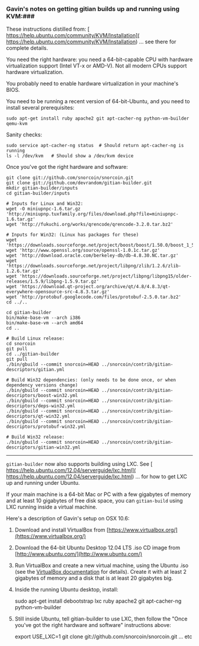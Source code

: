 ### Gavin's notes on getting gitian builds up and running using KVM:###

These instructions distilled from:
[  https://help.ubuntu.com/community/KVM/Installation](  https://help.ubuntu.com/community/KVM/Installation)
... see there for complete details.

You need the right hardware: you need a 64-bit-capable CPU with hardware virtualization support (Intel VT-x or AMD-V). Not all modern CPUs support hardware virtualization.

You probably need to enable hardware virtualization in your machine's BIOS.

You need to be running a recent version of 64-bit-Ubuntu, and you need to install several prerequisites:

	sudo apt-get install ruby apache2 git apt-cacher-ng python-vm-builder qemu-kvm

Sanity checks:

	sudo service apt-cacher-ng status  # Should return apt-cacher-ng is running
	ls -l /dev/kvm   # Should show a /dev/kvm device


Once you've got the right hardware and software:

    git clone git://github.com/snorcoin/snorcoin.git
    git clone git://github.com/devrandom/gitian-builder.git
    mkdir gitian-builder/inputs
    cd gitian-builder/inputs

    # Inputs for Linux and Win32:
    wget -O miniupnpc-1.6.tar.gz 'http://miniupnp.tuxfamily.org/files/download.php?file=miniupnpc-1.6.tar.gz'
    wget 'http://fukuchi.org/works/qrencode/qrencode-3.2.0.tar.bz2'
    
	# Inputs for Win32: (Linux has packages for these)
    wget 'https://downloads.sourceforge.net/project/boost/boost/1.50.0/boost_1_50_0.tar.bz2'
    wget 'http://www.openssl.org/source/openssl-1.0.1c.tar.gz'
    wget 'http://download.oracle.com/berkeley-db/db-4.8.30.NC.tar.gz'
    wget 'https://downloads.sourceforge.net/project/libpng/zlib/1.2.6/zlib-1.2.6.tar.gz'
    wget 'https://downloads.sourceforge.net/project/libpng/libpng15/older-releases/1.5.9/libpng-1.5.9.tar.gz'
    wget 'https://download.qt-project.org/archive/qt/4.8/4.8.3/qt-everywhere-opensource-src-4.8.3.tar.gz'
    wget 'http://protobuf.googlecode.com/files/protobuf-2.5.0.tar.bz2'
    cd ../..

    cd gitian-builder
    bin/make-base-vm --arch i386
    bin/make-base-vm --arch amd64
    cd ..

    # Build Linux release:
    cd snorcoin
    git pull
    cd ../gitian-builder
    git pull
    ./bin/gbuild --commit snorcoin=HEAD ../snorcoin/contrib/gitian-descriptors/gitian.yml

    # Build Win32 dependencies: (only needs to be done once, or when dependency versions change)
    ./bin/gbuild --commit snorcoin=HEAD ../snorcoin/contrib/gitian-descriptors/boost-win32.yml
    ./bin/gbuild --commit snorcoin=HEAD ../snorcoin/contrib/gitian-descriptors/deps-win32.yml
    ./bin/gbuild --commit snorcoin=HEAD ../snorcoin/contrib/gitian-descriptors/qt-win32.yml
    ./bin/gbuild --commit snorcoin=HEAD ../snorcoin/contrib/gitian-descriptors/protobuf-win32.yml

    # Build Win32 release:
    ./bin/gbuild --commit snorcoin=HEAD ../snorcoin/contrib/gitian-descriptors/gitian-win32.yml

---------------------

`gitian-builder` now also supports building using LXC. See
[  https://help.ubuntu.com/12.04/serverguide/lxc.html](  https://help.ubuntu.com/12.04/serverguide/lxc.html)
... for how to get LXC up and running under Ubuntu.

If your main machine is a 64-bit Mac or PC with a few gigabytes of memory
and at least 10 gigabytes of free disk space, you can `gitian-build` using
LXC running inside a virtual machine.

Here's a description of Gavin's setup on OSX 10.6:

1. Download and install VirtualBox from [https://www.virtualbox.org/](https://www.virtualbox.org/)

2. Download the 64-bit Ubuntu Desktop 12.04 LTS .iso CD image from
   [http://www.ubuntu.com/](http://www.ubuntu.com/)

3. Run VirtualBox and create a new virtual machine, using the Ubuntu .iso (see the [VirtualBox documentation](https://www.virtualbox.org/wiki/Documentation) for details). Create it with at least 2 gigabytes of memory and a disk that is at least 20 gigabytes big.

4. Inside the running Ubuntu desktop, install:

	sudo apt-get install debootstrap lxc ruby apache2 git apt-cacher-ng python-vm-builder

5. Still inside Ubuntu, tell gitian-builder to use LXC, then follow the "Once you've got the right hardware and software" instructions above:

	export USE_LXC=1
	git clone git://github.com/snorcoin/snorcoin.git
	... etc